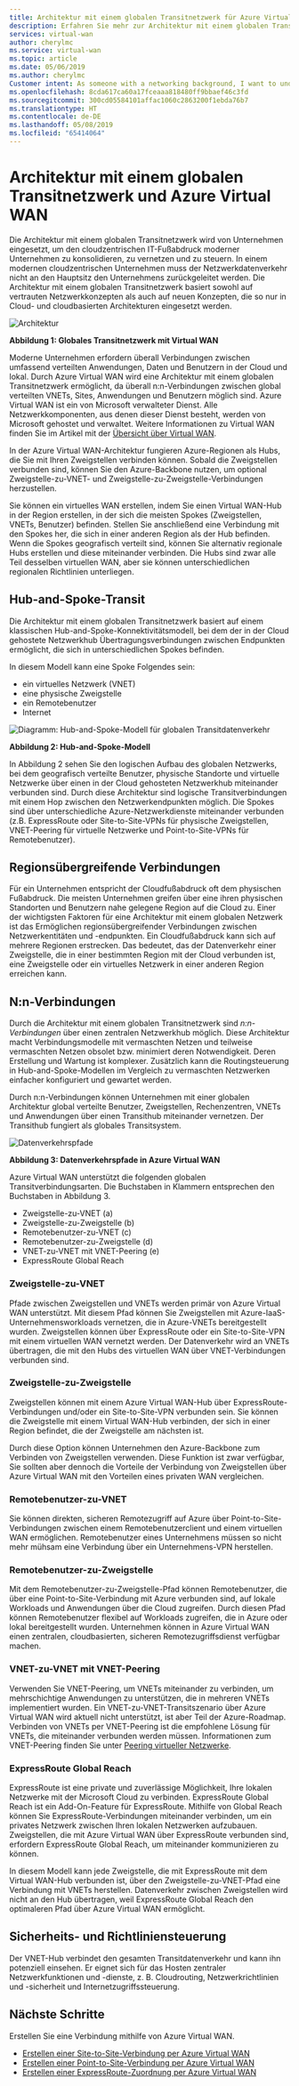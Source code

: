 ```yaml
---
title: Architektur mit einem globalen Transitnetzwerk für Azure Virtual WAN | Microsoft-Dokumentation
description: Erfahren Sie mehr zur Architektur mit einem globalen Transitnetzwerk für Azure Virtual WAN.
services: virtual-wan
author: cherylmc
ms.service: virtual-wan
ms.topic: article
ms.date: 05/06/2019
ms.author: cherylmc
Customer intent: As someone with a networking background, I want to understand global transit network architecture as it relates to Virtual WAN.
ms.openlocfilehash: 8cda617ca60a17fceaaa818480ff9bbaef46c3fd
ms.sourcegitcommit: 300cd05584101affac1060c2863200f1ebda76b7
ms.translationtype: HT
ms.contentlocale: de-DE
ms.lasthandoff: 05/08/2019
ms.locfileid: "65414064"
---
```

# <a name="global-transit-network-architecture-and-virtual-wan"></a>Architektur mit einem globalen Transitnetzwerk und Azure Virtual WAN

Die Architektur mit einem globalen Transitnetzwerk wird von Unternehmen eingesetzt, um den cloudzentrischen IT-Fußabdruck moderner Unternehmen zu konsolidieren, zu vernetzen und zu steuern. In einem modernen cloudzentrischen Unternehmen muss der Netzwerkdatenverkehr nicht an den Hauptsitz den Unternehmens zurückgeleitet werden. Die Architektur mit einem globalen Transitnetzwerk basiert sowohl auf vertrauten Netzwerkkonzepten als auch auf neuen Konzepten, die so nur in Cloud- und cloudbasierten Architekturen eingesetzt werden.

![Architektur](./media/virtual-wan-global-transit-network-architecture/architecture2.png)

**Abbildung 1: Globales Transitnetzwerk mit Virtual WAN**

Moderne Unternehmen erfordern überall Verbindungen zwischen umfassend verteilten Anwendungen, Daten und Benutzern in der Cloud und lokal. Durch Azure Virtual WAN wird eine Architektur mit einem globalen Transitnetzwerk ermöglicht, da überall n:n-Verbindungen zwischen global verteilten VNETs, Sites, Anwendungen und Benutzern möglich sind. Azure Virtual WAN ist ein von Microsoft verwalteter Dienst. Alle Netzwerkkomponenten, aus denen dieser Dienst besteht, werden von Microsoft gehostet und verwaltet. Weitere Informationen zu Virtual WAN finden Sie im Artikel mit der [Übersicht über Virtual WAN](virtual-wan-about.md).

In der Azure Virtual WAN-Architektur fungieren Azure-Regionen als Hubs, die Sie mit Ihren Zweigstellen verbinden können. Sobald die Zweigstellen verbunden sind, können Sie den Azure-Backbone nutzen, um optional Zweigstelle-zu-VNET- und Zweigstelle-zu-Zweigstelle-Verbindungen herzustellen.

Sie können ein virtuelles WAN erstellen, indem Sie einen Virtual WAN-Hub in der Region erstellen, in der sich die meisten Spokes (Zweigstellen, VNETs, Benutzer) befinden. Stellen Sie anschließend eine Verbindung mit den Spokes her, die sich in einer anderen Region als der Hub befinden. Wenn die Spokes geografisch verteilt sind, können Sie alternativ regionale Hubs erstellen und diese miteinander verbinden. Die Hubs sind zwar alle Teil desselben virtuellen WAN, aber sie können unterschiedlichen regionalen Richtlinien unterliegen.

## <a name="hub"></a>Hub-and-Spoke-Transit

Die Architektur mit einem globalen Transitnetzwerk basiert auf einem klassischen Hub-and-Spoke-Konnektivitätsmodell, bei dem der in der Cloud gehostete Netzwerkhub Übertragungsverbindungen zwischen Endpunkten ermöglicht, die sich in unterschiedlichen Spokes befinden.
  
In diesem Modell kann eine Spoke Folgendes sein:

* ein virtuelles Netzwerk (VNET)
* eine physische Zweigstelle
* ein Remotebenutzer
* Internet

![Diagramm: Hub-and-Spoke-Modell für globalen Transitdatenverkehr](./media/virtual-wan-global-transit-network-architecture/architecture.png)

**Abbildung 2: Hub-and-Spoke-Modell**

In Abbildung 2 sehen Sie den logischen Aufbau des globalen Netzwerks, bei dem geografisch verteilte Benutzer, physische Standorte und virtuelle Netzwerke über einen in der Cloud gehosteten Netzwerkhub miteinander verbunden sind. Durch diese Architektur sind logische Transitverbindungen mit einem Hop zwischen den Netzwerkendpunkten möglich. Die Spokes sind über unterschiedliche Azure-Netzwerkdienste miteinander verbunden (z.B. ExpressRoute oder Site-to-Site-VPNs für physische Zweigstellen, VNET-Peering für virtuelle Netzwerke und Point-to-Site-VPNs für Remotebenutzer).

## <a name="crossregion"></a>Regionsübergreifende Verbindungen

Für ein Unternehmen entspricht der Cloudfußabdruck oft dem physischen Fußabdruck. Die meisten Unternehmen greifen über eine ihren physischen Standorten und Benutzern nahe gelegene Region auf die Cloud zu. Einer der wichtigsten Faktoren für eine Architektur mit einem globalen Netzwerk ist das Ermöglichen regionsübergreifender Verbindungen zwischen Netzwerkentitäten und -endpunkten. Ein Cloudfußabdruck kann sich auf mehrere Regionen erstrecken. Das bedeutet, das der Datenverkehr einer Zweigstelle, die in einer bestimmten Region mit der Cloud verbunden ist, eine Zweigstelle oder ein virtuelles Netzwerk in einer anderen Region erreichen kann.

## <a name="any"></a>N:n-Verbindungen

Durch die Architektur mit einem globalen Transitnetzwerk sind *n:n-Verbindungen* über einen zentralen Netzwerkhub möglich. Diese Architektur macht Verbindungsmodelle mit vermaschten Netzen und teilweise vermaschten Netzen obsolet bzw. minimiert deren Notwendigkeit. Deren Erstellung und Wartung ist komplexer. Zusätzlich kann die Routingsteuerung in Hub-and-Spoke-Modellen im Vergleich zu vermaschten Netzwerken einfacher konfiguriert und gewartet werden.

Durch n:n-Verbindungen können Unternehmen mit einer globalen Architektur global verteilte Benutzer, Zweigstellen, Rechenzentren, VNETs und Anwendungen über einen Transithub miteinander vernetzen. Der Transithub fungiert als globales Transitsystem.

![Datenverkehrspfade](./media/virtual-wan-global-transit-network-architecture/trafficpath.png)

**Abbildung 3: Datenverkehrspfade in Azure Virtual WAN**

Azure Virtual WAN unterstützt die folgenden globalen Transitverbindungsarten. Die Buchstaben in Klammern entsprechen den Buchstaben in Abbildung 3.

* Zweigstelle-zu-VNET (a)  
* Zweigstelle-zu-Zweigstelle (b)
* Remotebenutzer-zu-VNET (c)
* Remotebenutzer-zu-Zweigstelle (d)
* VNET-zu-VNET mit VNET-Peering (e)
* ExpressRoute Global Reach 

### <a name="branchvnet"></a>Zweigstelle-zu-VNET

Pfade zwischen Zweigstellen und VNETs werden primär von Azure Virtual WAN unterstützt. Mit diesem Pfad können Sie Zweigstellen mit Azure-IaaS-Unternehmensworkloads vernetzen, die in Azure-VNETs bereitgestellt wurden. Zweigstellen können über ExpressRoute oder ein Site-to-Site-VPN mit einem virtuellen WAN vernetzt werden. Der Datenverkehr wird an VNETs übertragen, die mit den Hubs des virtuellen WAN über VNET-Verbindungen verbunden sind.

### <a name="branchbranch"></a>Zweigstelle-zu-Zweigstelle

Zweigstellen können mit einem Azure Virtual WAN-Hub über ExpressRoute-Verbindungen und/oder ein Site-to-Site-VPN verbunden sein. Sie können die Zweigstelle mit einem Virtual WAN-Hub verbinden, der sich in einer Region befindet, die der Zweigstelle am nächsten ist.

Durch diese Option können Unternehmen den Azure-Backbone zum Verbinden von Zweigstellen verwenden. Diese Funktion ist zwar verfügbar, Sie sollten aber dennoch die Vorteile der Verbindung von Zweigstellen über Azure Virtual WAN mit den Vorteilen eines privaten WAN vergleichen.

### <a name="usertovnet"></a>Remotebenutzer-zu-VNET

Sie können direkten, sicheren Remotezugriff auf Azure über Point-to-Site-Verbindungen zwischen einem Remotebenutzerclient und einem virtuellen WAN ermöglichen. Remotebenutzer eines Unternehmens müssen so nicht mehr mühsam eine Verbindung über ein Unternehmens-VPN herstellen.

### <a name="usertobranch"></a>Remotebenutzer-zu-Zweigstelle

Mit dem Remotebenutzer-zu-Zweigstelle-Pfad können Remotebenutzer, die über eine Point-to-Site-Verbindung mit Azure verbunden sind, auf lokale Workloads und Anwendungen über die Cloud zugreifen. Durch diesen Pfad können Remotebenutzer flexibel auf Workloads zugreifen, die in Azure oder lokal bereitgestellt wurden. Unternehmen können in Azure Virtual WAN einen zentralen, cloudbasierten, sicheren Remotezugriffsdienst verfügbar machen.

### <a name="vnetvnet"></a>VNET-zu-VNET mit VNET-Peering

Verwenden Sie VNET-Peering, um VNETs miteinander zu verbinden, um mehrschichtige Anwendungen zu unterstützen, die in mehreren VNETs implementiert wurden. Ein VNET-zu-VNET-Transitszenario über Azure Virtual WAN wird aktuell nicht unterstützt, ist aber Teil der Azure-Roadmap. Verbinden von VNETs per VNET-Peering ist die empfohlene Lösung für VNETs, die miteinander verbunden werden müssen. Informationen zum VNET-Peering finden Sie unter [Peering virtueller Netzwerke](../virtual-network/virtual-network-peering-overview.md).

### <a name="globalreach"></a>ExpressRoute Global Reach

ExpressRoute ist eine private und zuverlässige Möglichkeit, Ihre lokalen Netzwerke mit der Microsoft Cloud zu verbinden. ExpressRoute Global Reach ist ein Add-On-Feature für ExpressRoute. Mithilfe von Global Reach können Sie ExpressRoute-Verbindungen miteinander verbinden, um ein privates Netzwerk zwischen Ihren lokalen Netzwerken aufzubauen. Zweigstellen, die mit Azure Virtual WAN über ExpressRoute verbunden sind, erfordern ExpressRoute Global Reach, um miteinander kommunizieren zu können.

In diesem Modell kann jede Zweigstelle, die mit ExpressRoute mit dem Virtual WAN-Hub verbunden ist, über den Zweigstelle-zu-VNET-Pfad eine Verbindung mit VNETs herstellen. Datenverkehr zwischen Zweigstellen wird nicht an den Hub übertragen, weil ExpressRoute Global Reach den optimaleren Pfad über Azure Virtual WAN ermöglicht.

## <a name="security"></a>Sicherheits- und Richtliniensteuerung

Der VNET-Hub verbindet den gesamten Transitdatenverkehr und kann ihn potenziell einsehen. Er eignet sich für das Hosten zentraler Netzwerkfunktionen und -dienste, z. B. Cloudrouting, Netzwerkrichtlinien und -sicherheit und Internetzugriffssteuerung.

## <a name="next-steps"></a>Nächste Schritte

Erstellen Sie eine Verbindung mithilfe von Azure Virtual WAN.

* [Erstellen einer Site-to-Site-Verbindung per Azure Virtual WAN](virtual-wan-site-to-site-portal.md)
* [Erstellen einer Point-to-Site-Verbindung per Azure Virtual WAN](virtual-wan-point-to-site-portal.md)
* [Erstellen einer ExpressRoute-Zuordnung per Azure Virtual WAN](virtual-wan-expressroute-portal.md)
